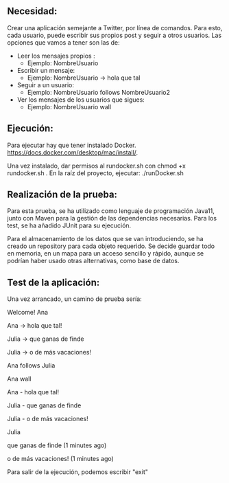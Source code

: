 ## Necesidad:
Crear una aplicación semejante a Twitter, por línea de comandos.
Para esto, cada usuario, puede escribir sus propios post y seguir a otros usuarios.
Las opciones que vamos a tener son las de:
* Leer los mensajes propios : 
  * Ejemplo: NombreUsuario
* Escribir un mensaje:
  * Ejemplo: NombreUsuario -> hola que tal
* Seguir a un usuario:
  * Ejemplo: NombreUsuario follows NombreUsuario2
* Ver los mensajes de los usuarios que sigues:
  * Ejemplo: NombreUsuario wall
  
## Ejecución:

Para ejecutar hay que tener instalado Docker. https://docs.docker.com/desktop/mac/install/.

Una vez instalado, dar permisos al rundocker.sh con chmod +x rundocker.sh .
En la raíz del proyecto, ejecutar: ./runDocker.sh

## Realización de la prueba:
Para esta prueba, se ha utilizado como lenguaje de programación Java11, junto con Maven para la gestión de las dependencias necesarias.
Para los test, se ha añadido JUnit para su ejecución.

Para el almacenamiento de los datos que se van introduciendo, se ha creado un repository para cada objeto requerido. 
Se decide guardar todo en memoria, en un mapa para un acceso sencillo y rápido, aunque se podrían haber usado otras alternativas, como base de datos.

## Test de la aplicación:

Una vez arrancado, un camino de prueba sería:

Welcome!
Ana

Ana -> hola que tal!

Julia -> que ganas de finde

Julia -> o de más vacaciones!

Ana follows Julia

Ana wall

Ana - hola que tal!

Julia - que ganas de finde

Julia - o de más vacaciones!

Julia

que ganas de finde (1 minutes ago)

o de más vacaciones! (1 minutes ago)


Para salir de la ejecución, podemos escribir "exit"
